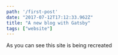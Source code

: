 ```yaml
---
path: '/first-post'
date: "2017-07-12T17:12:33.962Z"
title: "A new blog with Gatsby"
tags: ["website"]
---
```


As you can see this site is being recreated